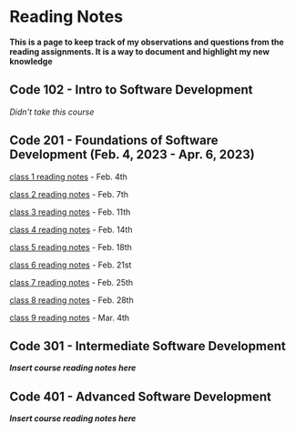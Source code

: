 # Reading Notes

**This is a page to keep track of my observations and questions from the reading assignments. It is a way to document and highlight my new knowledge**

## Code 102 - Intro to Software Development

*Didn't take this course*

## Code 201 - Foundations of Software Development (Feb. 4, 2023 - Apr. 6, 2023)

[class 1 reading notes](/class-01.md) - Feb. 4th

[class 2 reading notes](/class-02.md) - Feb. 7th

[class 3 reading notes](/class-03.md) - Feb. 11th

[class 4 reading notes](/class-04.md) - Feb. 14th

[class 5 reading notes](/class-05.md) - Feb. 18th

[class 6 reading notes](/class-06.md) - Feb. 21st

[class 7 reading notes](/class-07.md) - Feb. 25th

[class 8 reading notes](/class-08.md) - Feb. 28th

[class 9 reading notes](/class-09.md) - Mar. 4th

## Code 301 - Intermediate Software Development

***Insert course reading notes here***

## Code 401 - Advanced Software Development

***Insert course reading notes here***
